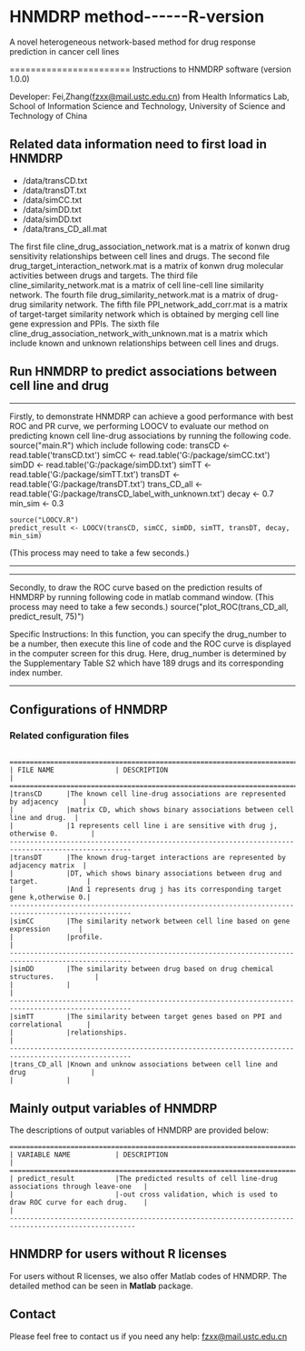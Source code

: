 # HNMDRP method------R-version

A novel heterogeneous network-based method for drug response prediction in cancer cell lines

======================= Instructions to HNMDRP software (version 1.0.0)

Developer: Fei,Zhang(fzxx@mail.ustc.edu.cn) from Health Informatics Lab, School of Information Science and Technology, University of Science and Technology of China

## **Related data information need to first load in HNMDRP** 

- /data/transCD.txt
- /data/transDT.txt
- /data/simCC.txt
- /data/simDD.txt
- /data/simDD.txt
- /data/trans_CD_all.mat

The first file cline_drug_association_network.mat is a matrix of konwn drug sensitivity relationships between cell lines and drugs. 
The second file drug_target_interaction_network.mat is a matrix of konwn drug molecular activities between drugs and targets.
The third file cline_similarity_network.mat is a matrix of cell line-cell line similarity network.
The fourth file drug_similarity_network.mat is a matrix of drug-drug similarity network.
The fifth file PPI_network_add_corr.mat is a matrix of target-target similarity network which is obtained by merging cell line gene expression and PPIs.
The sixth file cline_drug_association_network_with_unknown.mat is a matrix which include known and unknown relationships between cell lines and drugs.


## **Run HNMDRP to predict associations between cell line and drug**
**************************************************************************************************

Firstly, to demonstrate HNMDRP can achieve a good performance with best ROC and PR curve, we performing LOOCV to evaluate our method on predicting known cell line-drug associations by running the following code. 
	source("main.R")
which include following code:
	transCD <- read.table('transCD.txt')
	simCC <- read.table('G:/package/simCC.txt')
	simDD <- read.table('G:/package/simDD.txt')
	simTT <- read.table('G:/package/simTT.txt')
	transDT <- read.table('G:/package/transDT.txt')
	trans_CD_all <- read.table('G:/package/transCD_label_with_unknown.txt')
	decay <- 0.7
	min_sim <- 0.3

	source("LOOCV.R")
	predict_result <- LOOCV(transCD, simCC, simDD, simTT, transDT, decay, min_sim)
(This process may need to take a few seconds.)

**************************************************************************************************

**************************************************************************************************

Secondly, to draw the ROC curve based on the prediction results of HNMDRP by running following code in matlab command window. 
(This process may need to take a few seconds.)
	source("plot_ROC(trans_CD_all, predict_result, 75)")
	
Specific Instructions: In this function, you can specify the drug_number to be a number, then execute this line of code and the ROC curve is displayed in the computer screen for this drug.
					   Here, drug_number is determined by the Supplementary Table S2 which have 189 drugs and its corresponding index number.
					   
*******************************************************************************************************************************************************************************************


## Configurations of HNMDRP
### Related configuration files
     ===================================================================================================
    | FILE NAME            	  | DESCRIPTION                                                            |
    ====================================================================================================
    |transCD      |The known cell line-drug associations are represented by adjacency 	   |
	| 		      |matrix CD, which shows binary associations between cell line and drug.  |
	|   		  |1 represents cell line i are sensitive with drug j, otherwise 0.        |
    ----------------------------------------------------------------------------------------------------
    |transDT      |The known drug-target interactions are represented by adjacency matrix  |
    |             |DT, which shows binary associations between drug and target.            |
    |             |And 1 represents drug j has its corresponding target gene k,otherwise 0.|
    ----------------------------------------------------------------------------------------------------
    |simCC		  |The similarity network between cell line based on gene expression 	   |
	|             |profile. 														       |
    ----------------------------------------------------------------------------------------------------
    |simDD		  |The similarity between drug based on drug chemical structures.		   |
	|       	  |       																   |
    ----------------------------------------------------------------------------------------------------
    |simTT        |The similarity between target genes based on PPI and correlational	   |
    |             |relationships.         									               |
    ----------------------------------------------------------------------------------------------------
	|trans_CD_all |Known and unknow associations between cell line and drug           	   |
    |             |         

## **Mainly output variables of HNMDRP**

The descriptions of output variables of HNMDRP are provided below:

    =====================================================================================================
    | VARIABLE NAME           | DESCRIPTION                                                             |
    =====================================================================================================
    | predict_result	      |The predicted results of cell line-drug associations through leave-one   |
    | 					   	  |-out cross validation, which is used to draw ROC curve for each drug.    |																	|
    -----------------------------------------------------------------------------------------------------

	
## HNMDRP for users without R licenses
For users without R licenses, we also offer Matlab codes of HNMDRP. The detailed method can be seen in **Matlab** package.

## **Contact**

Please feel free to contact us if you need any help: fzxx@mail.ustc.edu.cn

